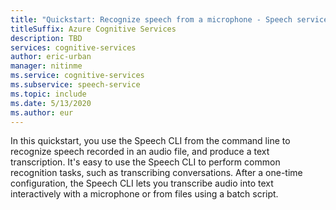 ```yaml
---
title: "Quickstart: Recognize speech from a microphone - Speech service"
titleSuffix: Azure Cognitive Services
description: TBD
services: cognitive-services
author: eric-urban
manager: nitinme
ms.service: cognitive-services
ms.subservice: speech-service
ms.topic: include
ms.date: 5/13/2020
ms.author: eur
---
```


In this quickstart, you use the Speech CLI from the command line to recognize speech recorded in an audio file, and produce a text transcription. It's easy to use the Speech CLI to perform common recognition tasks, such as transcribing conversations. After a one-time configuration, the Speech CLI lets you transcribe audio into text interactively with a microphone or from files using a batch script.
